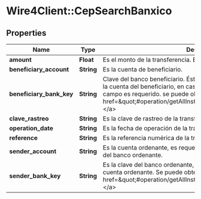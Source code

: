 # Wire4Client::CepSearchBanxico

## Properties
Name | Type | Description | Notes
------------ | ------------- | ------------- | -------------
**amount** | **Float** | Es el monto de la transferencia. Ejemplo 1000.00 | 
**beneficiary_account** | **String** | Es la cuenta de beneficiario. | 
**beneficiary_bank_key** | **String** | Clave del banco beneficiario. Éste valor no esta presente si obtiene de la cuenta del beneficiario, en caso de que sea un número celular éste campo es requerido. se puede obtener del recurso de las &lt;a href&#x3D;\&quot;#operation/getAllInstitutionsUsingGET\&quot;&gt;instituciones.&lt;/a&gt; | [optional] 
**clave_rastreo** | **String** | Es la clave de rastreo de la transferencia. | 
**operation_date** | **String** | Es la fecha de operación de la transferencia, formato: dd-MM-yyyy. | 
**reference** | **String** | Es la referencia numérica de la transferencia. Se valida hasta 7 dígitos. | [optional] 
**sender_account** | **String** | Es la cuenta ordenante, es requerida cuando se no se envía la clave del banco ordenante. | [optional] 
**sender_bank_key** | **String** | Es la clave del banco ordenante, es requerida cuando no se envía la cuenta ordenante.  Se puede obtener del recurso de las &lt;a href&#x3D;\&quot;#operation/getAllInstitutionsUsingGET\&quot;&gt;instituciones.&lt;/a&gt; | [optional] 



